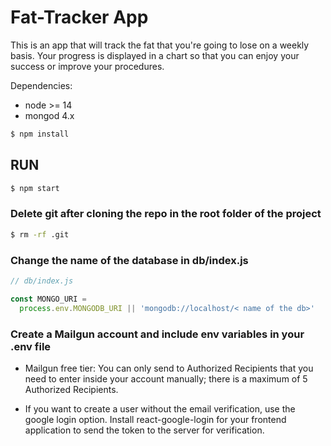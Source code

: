 # Fat-Tracker App

This is an app that will track the fat that you're going to lose on a weekly basis. Your progress is displayed in a chart so that you can enjoy your success or improve your procedures.

Dependencies:

- node >= 14
- mongod 4.x

```sh
$ npm install
```

## RUN

```sh
$ npm start
```

### Delete git after cloning the repo in the root folder of the project

```bash
$ rm -rf .git
```

### Change the name of the database in db/index.js

```js
// db/index.js

const MONGO_URI =
  process.env.MONGODB_URI || 'mongodb://localhost/< name of the db>'
```

### Create a Mailgun account and include env variables in your .env file

- Mailgun free tier: You can only send to Authorized Recipients that you need to enter inside your account manually; there is a maximum of 5 Authorized Recipients.

- If you want to create a user without the email verification, use the google login option. Install react-google-login for your frontend application to send the token to the server for verification.
